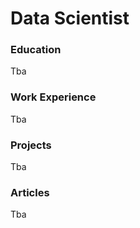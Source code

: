 # Data Scientist 

### Education 
Tba

### Work Experience 
Tba

### Projects 
Tba

### Articles
Tba

